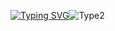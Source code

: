 [![Typing SVG](https://readme-typing-svg.demolab.com?font=Fira+Code&size=25&pause=1000&color=F7C36E&center=true&vCenter=true&width=435&lines=Task+Lister;In+differents+languages)](https://git.io/typing-svg)![Type2](https://img1.picmix.com/output/stamp/normal/1/3/4/6/606431_8140b.gif)